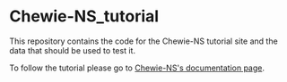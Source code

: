 # Chewie-NS_tutorial

This repository contains the code for the Chewie-NS tutorial site and the data that should be used to test it.

To follow the tutorial please go to [Chewie-NS's documentation page](https://chewie-ns.readthedocs.io/en/latest/ "Chewie-NS documentation").
